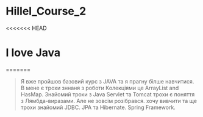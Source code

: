 # Hillel_Course_2
<<<<<<< HEAD
# I love Java
=======
> Я вже пройшов  базовий курс з JAVA
> та я прагну білше навчитися.
> В мене є трохи зннаня з роботи Колекціями це
> ArrayList and HasMap. Знайомий трохи з Java Servlet та Tomcat
>трохи є поняття з Лямбда-виразами. Але не зовсім розібрався.
хочу вивчити та ще трохи знайомий JDBC.
> JPA та Hibernate. Spring Framework.
